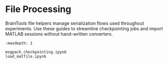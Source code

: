 # File Processing

BrainTools file helpers manage serialization flows used throughout experiments. Use these guides to streamline checkpointing jobs and import MATLAB sessions without hand-written converters.

```{toctree}
:maxdepth: 1

msgpack_checkpointing.ipynb
load_matfile.ipynb
```
